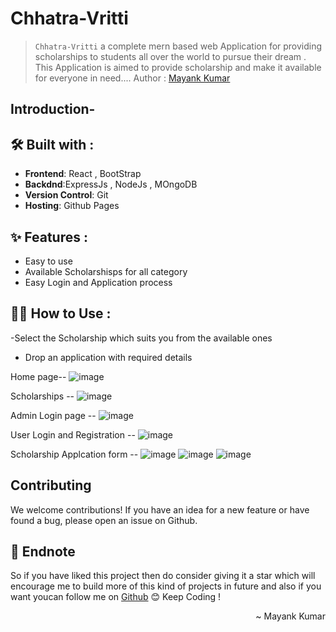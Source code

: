 # Chhatra-Vritti
>```Chhatra-Vritti``` a complete mern based web Application for providing scholarships to students all over the world to pursue their dream .
This Application is aimed to provide scholarship and make it available for everyone in need....
Author : [Mayank Kumar](mayankk1903@gmail.com)
## Introduction-

## 🛠️ Built with :
- **Frontend**: React , BootStrap
- **Backdnd**:ExpressJs , NodeJs , MOngoDB
- **Version Control**: Git
- **Hosting**:  Github Pages


## ✨ Features :
- Easy to use 
- Available Scholarshisps for all category
- Easy Login and Application process

## 👨‍💻 How to Use :
-Select the Scholarship which suits you from the available ones
- Drop an application with required details

Home page--
![image](https://github.com/Mayankkumar1903/Chhatra-Vritti/assets/115803475/ff0cc3bb-d96b-4e92-99f6-ce62cc5a1d45)

Scholarships --
![image](https://github.com/Mayankkumar1903/Chhatra-Vritti/assets/115803475/9025a2e9-323b-405a-97d4-ec912605dcb8)



Admin Login page --
![image](https://github.com/Mayankkumar1903/Chhatra-Vritti/assets/115803475/2b60d4af-dbb7-4184-b441-a6db647c5d97)



User Login and Registration --
![image](https://github.com/Mayankkumar1903/Chhatra-Vritti/assets/115803475/9071b4bc-ebea-4f8f-bc5a-1d44ed678c26)


Scholarship Applcation form --
![image](https://github.com/Mayankkumar1903/Chhatra-Vritti/assets/115803475/5df47633-2efd-4780-bfc1-969f11c6466a)
![image](https://github.com/Mayankkumar1903/Chhatra-Vritti/assets/115803475/eeb63a98-d4a7-4848-bf2c-5ef539758a07)
![image](https://github.com/Mayankkumar1903/Chhatra-Vritti/assets/115803475/ddac76a7-d383-44f1-ae89-d6b5f3275226)



## Contributing

We welcome contributions! If you have an idea for a new feature or have found a bug, please open an issue on Github. 

## 📝 Endnote
So if you have liked this project then do consider giving it a star which will encourage me to build more of this kind of projects in future and also if you want youcan follow me on [Github](https://github.com/Mayankkumar1903) 😊
Keep Coding !

<p align="right">~ Mayank Kumar</p>

